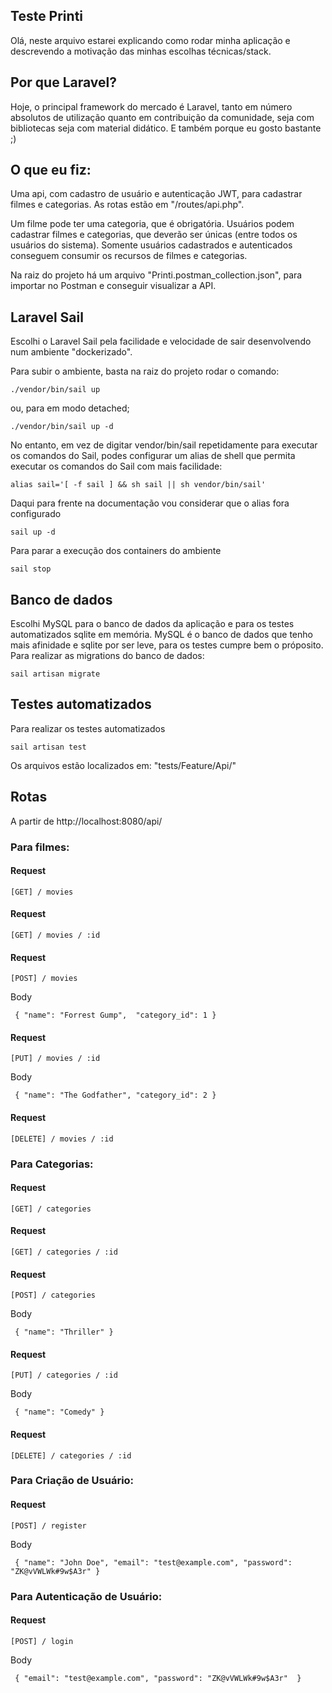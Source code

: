 ## Teste Printi

Olá, neste arquivo estarei explicando como rodar minha aplicação e descrevendo a motivação das minhas escolhas técnicas/stack.

## Por que Laravel?

Hoje, o principal framework do mercado é Laravel, tanto em número absolutos de utilização quanto em contribuição da comunidade, seja com bibliotecas seja com material didático.
E também porque eu gosto bastante ;)

## O que eu fiz:

Uma api, com cadastro de usuário e autenticação JWT, para cadastrar filmes e categorias. As rotas estão em "/routes/api.php".

Um filme pode ter uma categoria, que é obrigatória. 
Usuários podem cadastrar filmes e categorias, que deverão ser únicas (entre todos os usuários do sistema).
Somente usuários cadastrados e autenticados conseguem consumir os recursos de filmes e categorias.

Na raiz do projeto há um arquivo "Printi.postman_collection.json", para importar no Postman e conseguir visualizar a API.

## Laravel Sail

Escolhi o Laravel Sail pela facilidade e velocidade de sair desenvolvendo num ambiente "dockerizado".

Para subir o ambiente, basta na raiz do projeto rodar o comando:

```
./vendor/bin/sail up 
```

ou, para em modo detached;


```
./vendor/bin/sail up -d
```

No entanto, em vez de digitar vendor/bin/sail repetidamente para executar os comandos do Sail, podes configurar um alias de shell que permita executar os comandos do Sail com mais facilidade:


```
alias sail='[ -f sail ] && sh sail || sh vendor/bin/sail'
```

Daqui para frente na documentação vou considerar que o alias fora configurado

```
sail up -d
```

Para parar a execução dos containers do ambiente

```
sail stop
```

## Banco de dados

Escolhi MySQL para o banco de dados da aplicação e para os testes automatizados sqlite em memória. MySQL é o banco de dados que tenho mais afinidade e sqlite por ser leve, para os testes cumpre bem o próposito. Para realizar as migrations do banco de dados:

```
sail artisan migrate
```

## Testes automatizados

Para realizar os testes automatizados

```
sail artisan test
```

Os arquivos estão localizados em: "tests/Feature/Api/"


## Rotas

A partir de http://localhost:8080/api/

### Para filmes:

#### Request

`[GET] / movies`

#### Request

`[GET] / movies / :id`

#### Request

`[POST] / movies`

Body

`
{
"name": "Forrest Gump", 
"category_id": 1
}`

#### Request

`[PUT] / movies / :id`

Body

`
{
"name": "The Godfather",
"category_id": 2
}`

#### Request

`[DELETE] / movies / :id`

### Para Categorias:

#### Request

`[GET] / categories`

#### Request

`[GET] / categories / :id`

#### Request

`[POST] / categories`

Body

`
{
"name": "Thriller"
}`

#### Request

`[PUT] / categories / :id`

Body

`
{
"name": "Comedy"
}`

#### Request


`[DELETE] / categories / :id`

### Para Criação de Usuário:

#### Request

`[POST] / register`

Body

`
{
"name": "John Doe", "email": "test@example.com", "password": "ZK@vVWLWk#9w$A3r"
}`

### Para Autenticação de Usuário:

#### Request

`[POST] / login`

Body

`
{
"email": "test@example.com", "password": "ZK@vVWLWk#9w$A3r" 
}`
